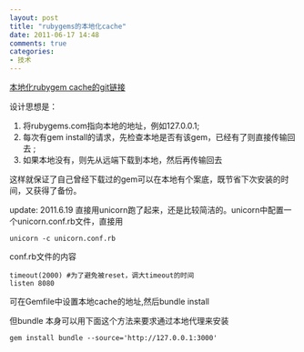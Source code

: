 ```yaml
---
layout: post
title: "rubygems的本地化cache"
date: 2011-06-17 14:48
comments: true
categories: 
- 技术
---
```


[本地化rubygem cache的git链接](https://github.com/akitaonrails/rubygems_proxy.git)

设计思想是：
1. 将rubygems.com指向本地的地址，例如127.0.0.1;
2. 每次有gem install的请求，先检查本地是否有该gem，已经有了则直接传输回去 ;
3. 如果本地没有，则先从远端下载到本地，然后再传输回去

这样就保证了自己曾经下载过的gem可以在本地有个案底，既节省下次安装的时间，又获得了备份。

update: 2011.6.19
直接用unicorn跑了起来，还是比较简洁的。unicorn中配置一个unicorn.conf.rb文件，直接用

    unicorn -c unicorn.conf.rb 

conf.rb文件的内容

    timeout(2000) #为了避免被reset，调大timeout的时间
    listen 8080


可在Gemfile中设置本地cache的地址,然后bundle install

但bundle 本身可以用下面这个方法来要求通过本地代理来安装

    gem install bundle --source='http://127.0.0.1:3000'




